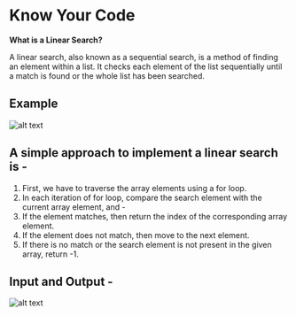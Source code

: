 # Know Your Code
**What is a Linear Search?**

A linear search, also known as a sequential search, is a method of finding an element within a list. It checks each element of the list sequentially until a match is found or the whole list has been searched.

## Example
![alt text](https://media.geeksforgeeks.org/wp-content/cdn-uploads/Binary-Search.png)

## A simple approach to implement a linear search is -

1. First, we have to traverse the array elements using a for loop.
2. In each iteration of for loop, compare the search element with the current array element, and -
3. If the element matches, then return the index of the corresponding array element.
4. If the element does not match, then move to the next element.
5. If there is no match or the search element is not present in the given array, return -1.

## Input and Output -
![alt text](https://qawithexperts.com/Images/Upload/20-07-2018/binary-search-program-in-c-min.png)
